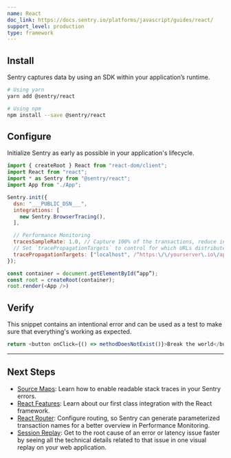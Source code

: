 ```yaml
---
name: React
doc_link: https://docs.sentry.io/platforms/javascript/guides/react/
support_level: production
type: framework
---
```


## Install

Sentry captures data by using an SDK within your application’s runtime.

```bash
# Using yarn
yarn add @sentry/react

# Using npm
npm install --save @sentry/react
```

## Configure

Initialize Sentry as early as possible in your application's lifecycle.

```javascript
import { createRoot } React from "react-dom/client";
import React from "react";
import * as Sentry from "@sentry/react";
import App from "./App";

Sentry.init({
  dsn: "___PUBLIC_DSN___",
  integrations: [
    new Sentry.BrowserTracing(),
  ],

  // Performance Monitoring
  tracesSampleRate: 1.0, // Capture 100% of the transactions, reduce in production!
  // Set `tracePropagationTargets` to control for which URLs distributed tracing should be enabled
  tracePropagationTargets: ["localhost", /^https:\/\/yourserver\.io\/api/],
});

const container = document.getElementById(“app”);
const root = createRoot(container);
root.render(<App />)
```

## Verify

This snippet contains an intentional error and can be used as a test to make sure that everything's working as expected.

```javascript
return <button onClick={() => methodDoesNotExist()}>Break the world</button>;
```

---

## Next Steps

- [Source Maps](https://docs.sentry.io/platforms/javascript/guides/react/sourcemaps/): Learn how to enable readable stack traces in your Sentry errors.
- [React Features](https://docs.sentry.io/platforms/javascript/guides/react/features/): Learn about our first class integration with the React framework.
- [React Router](https://docs.sentry.io/platforms/javascript/guides/react/configuration/integrations/react-router/): Configure routing, so Sentry can generate parameterized transaction names for a better overview in Performance Monitoring.
- [Session Replay](https://docs.sentry.io/platforms/javascript/guides/react/session-replay/): Get to the root cause of an error or latency issue faster by seeing all the technical details related to that issue in one visual replay on your web application.
